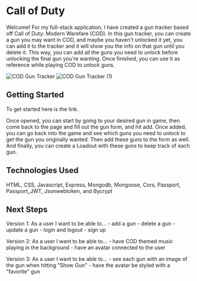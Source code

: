 # Call of Duty 
Welcome! 
For my full-stack application, I have created a gun tracker based off Call of Duty: Modern Warefare (COD). In this gun tracker, you can create a gun you may want in COD, and maybe you haven't unlocked it yet, you can add it to the tracker and it will show you the info on that gun until you delete it. This way, you can add all the guns you need to unlock before unlocking the final gun you're wanting. Once finished, you can use it as reference while playing COD to unlock guns.

![COD Gun Tracker](https://user-images.githubusercontent.com/113128158/214425712-4fbe6b71-d46b-4d45-8bb7-6042329d72c2.jpg)
![COD Gun Tracker (1)](https://user-images.githubusercontent.com/113128158/214425671-2e431b05-c04f-487b-98d8-3e85fc1b3423.jpg)

## Getting Started 
To get started here is the link.
 
Once opened, you can start by going to your desired gun in game, then come back to the page and fill out the gun form, and hit add. Once added, you can go back into the game and see which guns you need to unlock to get the gun you originally wanted. Then add these guns to the form as well. And finally, you can create a Loadout with these guns to keep track of each gun.

## Technologies Used 
HTML, CSS, Javascript, Express, Mongodb, Mongoose, Cors, Passport, Passport_JWT, Jsonwebtoken, and Bycrypt

## Next Steps
Version 1: As a user I want to be able to... 
    - add a gun 
    - delete a gun 
    - update a gun 
    - login and logout 
    - sign up

Version 2: 
As a user I want to be able to...
    - have COD themed music playing in the background
    - have an avatar connected to the user

Version 3:
As a user I want to be able to...
    - see each gun with an image of the gun when hitting "Show Gun" 
    - have the avatar be styled with a "favorite" gun
